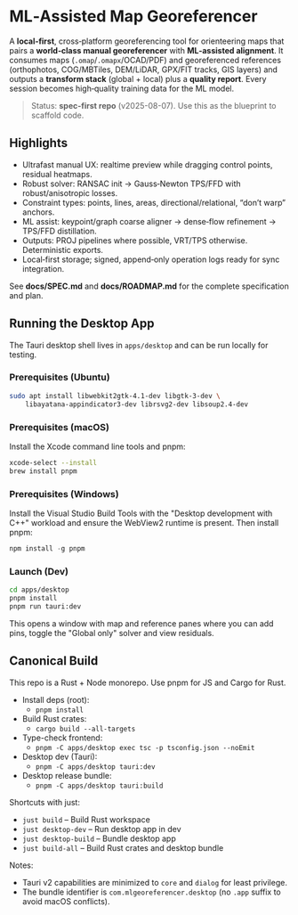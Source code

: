 # ML‑Assisted Map Georeferencer

A **local‑first**, cross‑platform georeferencing tool for orienteering maps that pairs a
**world‑class manual georeferencer** with **ML‑assisted alignment**. It consumes maps
(`.omap`/`.omapx`/OCAD/PDF) and georeferenced references (orthophotos, COG/MBTiles, DEM/LiDAR,
GPX/FIT tracks, GIS layers) and outputs a **transform stack** (global + local) plus a **quality
report**. Every session becomes high‑quality training data for the ML model.

> Status: **spec-first repo** (v2025-08-07). Use this as the blueprint to scaffold code.

## Highlights
- Ultrafast manual UX: realtime preview while dragging control points, residual heatmaps.
- Robust solver: RANSAC init → Gauss‑Newton TPS/FFD with robust/anisotropic losses.
- Constraint types: points, lines, areas, directional/relational, “don’t warp” anchors.
- ML assist: keypoint/graph coarse aligner → dense‑flow refinement → TPS/FFD distillation.
- Outputs: PROJ pipelines where possible, VRT/TPS otherwise. Deterministic exports.
- Local‑first storage; signed, append‑only operation logs ready for sync integration.

See **docs/SPEC.md** and **docs/ROADMAP.md** for the complete specification and plan.

## Running the Desktop App

The Tauri desktop shell lives in `apps/desktop` and can be run locally for
testing.

### Prerequisites (Ubuntu)

```bash
sudo apt install libwebkit2gtk-4.1-dev libgtk-3-dev \
    libayatana-appindicator3-dev librsvg2-dev libsoup2.4-dev
```

### Prerequisites (macOS)

Install the Xcode command line tools and pnpm:

```bash
xcode-select --install
brew install pnpm
```

### Prerequisites (Windows)

Install the Visual Studio Build Tools with the "Desktop development with C++"
workload and ensure the WebView2 runtime is present. Then install pnpm:

```powershell
npm install -g pnpm
```

### Launch (Dev)

```bash
cd apps/desktop
pnpm install
pnpm run tauri:dev
```

This opens a window with map and reference panes where you can add pins,
toggle the "Global only" solver and view residuals.

## Canonical Build

This repo is a Rust + Node monorepo. Use pnpm for JS and Cargo for Rust.

- Install deps (root):
  - `pnpm install`
- Build Rust crates:
  - `cargo build --all-targets`
- Type-check frontend:
  - `pnpm -C apps/desktop exec tsc -p tsconfig.json --noEmit`
- Desktop dev (Tauri):
  - `pnpm -C apps/desktop tauri:dev`
- Desktop release bundle:
  - `pnpm -C apps/desktop tauri:build`

Shortcuts with just:
- `just build` – Build Rust workspace
- `just desktop-dev` – Run desktop app in dev
- `just desktop-build` – Bundle desktop app
- `just build-all` – Build Rust crates and desktop bundle

Notes:
- Tauri v2 capabilities are minimized to `core` and `dialog` for least privilege.
- The bundle identifier is `com.mlgeoreferencer.desktop` (no `.app` suffix to avoid macOS conflicts).
